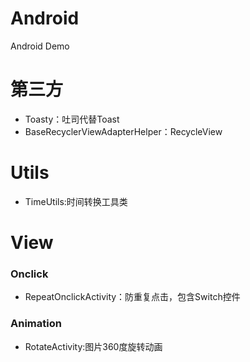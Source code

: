 # Android
 Android Demo

# 第三方
 - Toasty：吐司代替Toast
 - BaseRecyclerViewAdapterHelper：RecycleView

# Utils
- TimeUtils:时间转换工具类

# View

  ### Onclick
  - RepeatOnclickActivity：防重复点击，包含Switch控件

  ### Animation
  - RotateActivity:图片360度旋转动画
  
